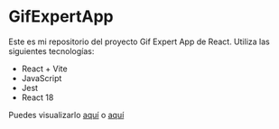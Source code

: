 # GifExpertApp

Este es mi repositorio del proyecto Gif Expert App de React. Utiliza las siguientes tecnologías:

- React + Vite
- JavaScript
- Jest
- React 18

Puedes visualizarlo [aquí](https://searchgifapp.netlify.app/)  o [aquí](https://yamiletrg.github.io/react-git-expert/)